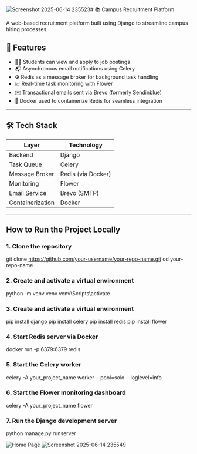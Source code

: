 ![Screenshot 2025-06-14 235523](https://github.com/user-attachments/assets/8ebb669c-e88c-4a8c-a01c-b3d6b6fb4e4b)# 📚 Campus Recruitment Platform

A web-based recruitment platform built using Django to streamline campus hiring processes.


## 🚀 Features

- 🧑‍🎓 Students can view and apply to job postings
- 📬 Asynchronous email notifications using Celery
- ⚙️ Redis as a message broker for background task handling
- 📈 Real-time task monitoring with Flower
- ✉️ Transactional emails sent via Brevo (formerly Sendinblue)
- 🐳 Docker used to containerize Redis for seamless integration

---

## 🛠 Tech Stack

| Layer             | Technology        |
|------------------|-------------------|
| Backend          | Django             |
| Task Queue       | Celery             |
| Message Broker   | Redis (via Docker) |
| Monitoring       | Flower             |
| Email Service    | Brevo (SMTP)       |
| Containerization | Docker             |

---

##  How to Run the Project Locally

###  1. Clone the repository
git clone https://github.com/your-username/your-repo-name.git
cd your-repo-name
###  2. Create and activate a virtual environment
python -m venv venv
venv\Scripts\activate
###  3. Create and activate a virtual environment
pip install django
pip install celery
pip install redis
pip install flower
### 4. Start Redis server via Docker
docker run -p 6379:6379 redis
### 5. Start the Celery worker
celery -A your_project_name worker --pool=solo --loglevel=info
### 6. Start the Flower monitoring dashboard
celery -A your_project_name flower
### 7. Run the Django development server
python manage.py runserver

![Home Page](https://github.com/user-attachments/assets/2bfdd2cd-7bda-4a39-837f-fbe98b3d9f20) ![Screenshot 2025-06-14 235549](https://github.com/user-attachments/assets/d62df7d6-c235-4035-9c42-ea4a74147d7a)



